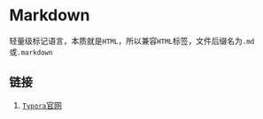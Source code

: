 # Markdown

轻量级标记语言，本质就是`HTML`，所以兼容`HTML`标签，文件后缀名为`.md`或`.markdown`

## 链接

1. [`Typora`官网](https://typora.io/)


